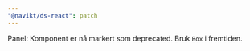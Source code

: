 ```yaml
---
"@navikt/ds-react": patch
---
```


Panel: Komponent er nå markert som deprecated. Bruk `Box` i fremtiden.
